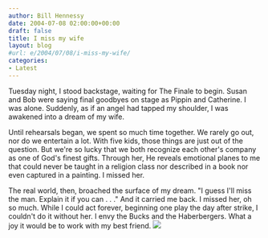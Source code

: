 ```yaml
---
author: Bill Hennessy
date: 2004-07-08 02:00:00+00:00
draft: false
title: I miss my wife
layout: blog
#url: e/2004/07/08/i-miss-my-wife/
categories:
- Latest
---
```


Tuesday night, I stood backstage, waiting for The Finale to begin.  Susan and Bob were saying final goodbyes on stage as Pippin and Catherine.  I was alone.  Suddenly, as if an angel had tapped my shoulder, I was awakened into a dream of my wife.    
  
Until rehearsals began, we spent so much time together.  We rarely go out, nor do we entertain a lot.  With five kids, those things are just out of the question.  But we're so lucky that we both recognize each other's company as one of God's finest gifts.  Through her, He reveals emotional planes to me that could never be taught in a religion class nor described in a book nor even captured in a painting.  I missed her.  
  
The real world, then, broached the surface of my dream.  "I guess I'll miss the man. Explain it if you can . . ."  And it carried me back.  I missed her, oh so much.  While I could act forever, beginning one play the day after strike, I couldn't do it without her.  I envy the Bucks and the Haberbergers.  What a joy it would be to work with my best friend.  ![](https://blog.billhennessy.com/aggbug.aspx?PostID=710)

